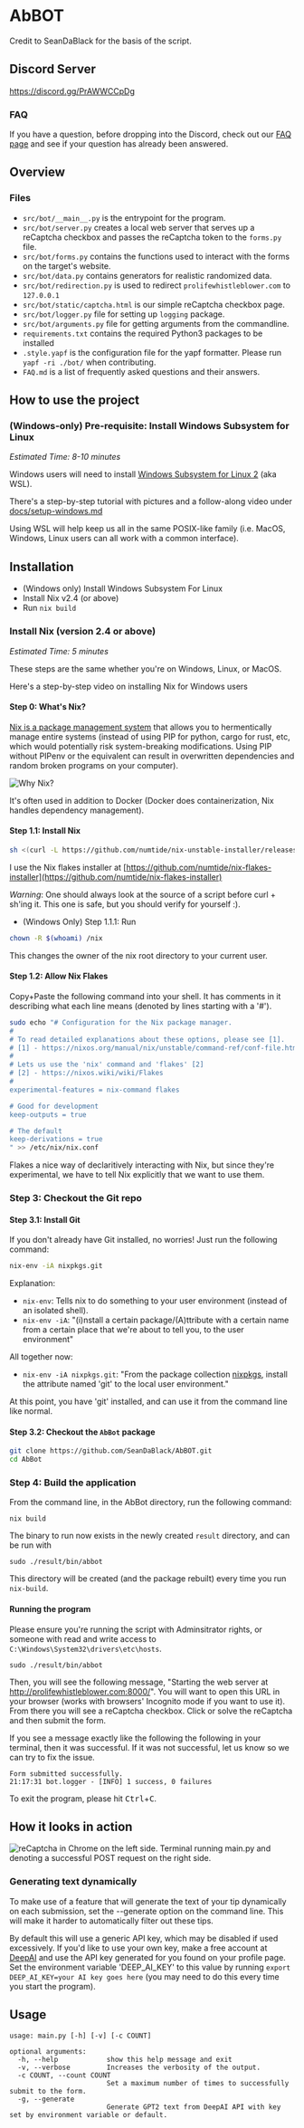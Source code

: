 # AbBOT

Credit to SeanDaBlack for the basis of the script.

## Discord Server

https://discord.gg/PrAWWCCpDg

### FAQ

If you have a question, before dropping into the Discord, check out our [FAQ page](https://github.com/SeanDaBlack/AbBOT/blob/main/FAQ.md) and see if your question has already been answered.

## Overview

### Files

- `src/bot/__main__.py` is the entrypoint for the program.
- `src/bot/server.py` creates a local web server that serves up a reCaptcha checkbox and passes the reCaptcha token to the `forms.py` file.
- `src/bot/forms.py` contains the functions used to interact with the forms on the target's website.
- `src/bot/data.py` contains generators for realistic randomized data.
- `src/bot/redirection.py` is used to redirect `prolifewhistleblower.com` to `127.0.0.1`
- `src/bot/static/captcha.html` is our simple reCaptcha checkbox page.
- `src/bot/logger.py` file for setting up `logging` package.
- `src/bot/arguments.py` file for getting arguments from the commandline.
- `requirements.txt` contains the required Python3 packages to be installed
- `.style.yapf` is the configuration file for the yapf formatter. Please run `yapf -ri ./bot/` when contributing.
- `FAQ.md` is a list of frequently asked questions and their answers.

## How to use the project


### (Windows-only) Pre-requisite: Install Windows Subsystem for Linux

*Estimated Time: 8-10 minutes*

Windows users will need to install [Windows Subsystem for Linux 2](https://docs.microsoft.com/en-us/windows/wsl/about) (aka WSL). 

There's a step-by-step tutorial with pictures and a follow-along video under [docs/setup-windows.md](docs/setup-windows.md)

Using WSL will help keep us all in the same POSIX-like family (i.e. MacOS, Windows, Linux users can all work with a common interface).

## Installation 

- (Windows only) Install Windows Subsystem For Linux
- Install Nix v2.4 (or above)
- Run `nix build`

### Install Nix (version 2.4 or above)

*Estimated Time: 5 minutes*

These steps are the same whether you're on Windows, Linux, or MacOS.

Here's a step-by-step video on installing Nix for Windows users

#### Step 0: What's Nix? 


[Nix is a package management system](https://nixos.org/explore.html) that allows you to hermentically manage entire systems (instead of using PIP for python, cargo for rust, etc, which would potentially risk system-breaking modifications. Using PIP without PIPenv or the equivalent can result in overwritten dependencies and random broken programs on your computer).

![Why Nix?](./docs/imgs/WhyNix.png)

It's often used in addition to Docker (Docker does containerization, Nix handles dependency management).

#### Step 1.1: Install Nix

```bash
sh <(curl -L https://github.com/numtide/nix-unstable-installer/releases/download/nix-2.4pre20210823_af94b54/install) --daemon
```

I use the Nix flakes installer at [https://github.com/numtide/nix-flakes-installer](https://github.com/numtide/nix-flakes-installer)

*Warning*: One should always look at the source of a script before curl + sh'ing it. This one is safe, but you should verify for yourself :). 

  - (Windows Only) Step 1.1.1: Run

```bash
chown -R $(whoami) /nix
```

This changes the owner of the nix root directory to your current user.

#### Step 1.2: Allow Nix Flakes

Copy+Paste the following command into your shell. It has comments in it describing what each line means (denoted by lines starting with a '#').

```bash
sudo echo "# Configuration for the Nix package manager.
#
# To read detailed explanations about these options, please see [1].
# [1] - https://nixos.org/manual/nix/unstable/command-ref/conf-file.html
#
# Lets us use the 'nix' command and 'flakes' [2]
# [2] - https://nixos.wiki/wiki/Flakes
#
experimental-features = nix-command flakes

# Good for development
keep-outputs = true

# The default
keep-derivations = true
" >> /etc/nix/nix.conf
```


Flakes a nice way of declaritively interacting with Nix, but since they're experimental, we have to tell Nix explicitly that we want to use them.


### Step 3: Checkout the Git repo

#### Step 3.1: Install Git
If you don't already have Git installed, no worries! Just run the following command:

```bash
nix-env -iA nixpkgs.git
```

Explanation: 

- `nix-env`: Tells nix to do something to your user environment (instead of an isolated shell).
- `nix-env -iA`: "(i)nstall a certain package/(A)ttribute with a certain name from a certain place that we're about to tell you, to the user environment"


All together now: 

- `nix-env -iA nixpkgs.git`: "From the package collection [nixpkgs](https://github.com/NixOS/nixpkgs), install the attribute named 'git' to the local user environment."


At this point, you have 'git' installed, and can use it from the command line like normal.

#### Step 3.2: Checkout the `AbBot` package 

```bash
git clone https://github.com/SeanDaBlack/AbBOT.git
cd AbBot
```

### Step 4: Build the application

From the command line, in the AbBot directory, run the following command: 

`nix build`

The binary to run now exists in the newly created `result` directory, and can be run with

`sudo ./result/bin/abbot`

This directory will be created (and the package rebuilt) every time you run `nix-build`.

#### Running the program

Please ensure you're running the script with Adminsitrator rights, or someone with read and write access to `C:\Windows\System32\drivers\etc\hosts`.

```
sudo ./result/bin/abbot
```

Then, you will see the following message, "Starting the web server at http://prolifewhistleblower.com:8000/". You will want to open this URL in your browser (works with browsers' Incognito mode if you want to use it). From there you will see a reCaptcha checkbox. Click or solve the reCaptcha and then submit the form.

If you see a message exactly like the following the following in your terminal, then it was successful. If it was not successful, let us know so we can try to fix the issue.

```text
Form submitted successfully.
21:17:31 bot.logger - [INFO] 1 success, 0 failures
```

To exit the program, please hit <kbd>Ctrl</kbd>+<kbd>C</kbd>.


## How it looks in action

![reCaptcha in Chrome on the left side. Terminal running main.py and denoting a successful POST request on the right side.](https://cdn.discordapp.com/attachments/883159187666919549/883350251833028668/unknown.png)


### Generating text dynamically

To make use of a feature that will generate the text of your tip dynamically on each submission, set the --generate option on the command line. This will make it harder to automatically filter out these tips.

By default this will use a generic API key, which may be disabled if used excessively. If you'd like to use your own key, make a free account at [DeepAI](https://deepai.org/machine-learning-model/text-generator) and use the API key generated for you found on your profile page. Set the environment variable 'DEEP_AI_KEY' to this value by running `export DEEP_AI_KEY=your AI key goes here` (you may need to do this every time you start the program). 

## Usage

```text
usage: main.py [-h] [-v] [-c COUNT]

optional arguments:
  -h, --help            show this help message and exit
  -v, --verbose         Increases the verbosity of the output.
  -c COUNT, --count COUNT
                        Set a maximum number of times to successfully submit to the form.
  -g, --generate
                        Generate GPT2 text from DeepAI API with key set by environment variable or default.
```

